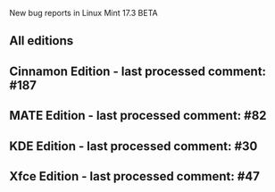 New bug reports in Linux Mint 17.3 BETA

All editions
------------

Cinnamon Edition - last processed comment: #187
-----------------------------------------------

MATE Edition - last processed comment: #82
------------------------------------------

KDE Edition - last processed comment: #30
-----------------------------------------

Xfce Edition - last processed comment: #47
------------------------------------------
